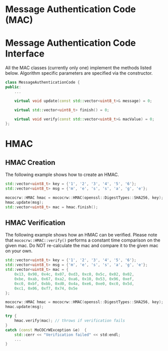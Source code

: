 # Message Authentication Code (MAC)

# Message Authentication Code Interface

All the MAC classes (currently only one) implement the methods listed below.
Algorithm specific parameters are specified via the constructor.

```cpp
class MessageAuthenticationCode {
public:
    ...

    virtual void update(const std::vector<uint8_t>& message) = 0;

    virtual std::vector<uint8_t> finish() = 0;

    virtual void verify(const std::vector<uint8_t>& macValue) = 0;
};
```

# HMAC

## HMAC Creation

The following example shows how to create an HMAC.

```cpp
std::vector<uint8_t> key = {'1', '2', '3', '4', '5', '6'};
std::vector<uint8_t> msg = {'m', 'e', 's', 's', 'a', 'g', 'e'};

mococrw::HMAC hmac = mococrw::HMAC(openssl::DigestTypes::SHA256, key);
hmac.update(msg);
std::vector<uint8_t> mac = hmac.finish();
```

## HMAC Verification

The following example shows how an HMAC can be verified. Please note that `mococrw::HMAC::verify()` performs a constant time
comparison on the given mac. Do NOT re-calculate the mac and compare it to the given mac on your own.

```cpp
std::vector<uint8_t> key = {'1', '2', '3', '4', '5', '6'};
std::vector<uint8_t> msg = {'m', 'e', 's', 's', 'a', 'g', 'e'};
std::vector<uint8_t> mac = {
    0x13, 0x98, 0x4c, 0x07, 0xd3, 0xc0, 0x5c, 0x02, 0x02,
    0xbe, 0xab, 0x67, 0xa2, 0xa6, 0x10, 0x53, 0x96, 0xef,
    0xc0, 0xbf, 0xbb, 0xd0, 0x4a, 0xe6, 0xe0, 0xc0, 0x5d,
    0xc1, 0x06, 0xf7, 0x74, 0x5e
};

mococrw::HMAC hmac = mococrw::HMAC(openssl::DigestTypes::SHA256, key);
hmac.update(msg);

try {
    hmac.verify(mac); // throws if verification fails
}
catch (const MoCOCrWException &e)  {
    std::cerr << "Verification failed" << std:endl;
    ...
}
```
